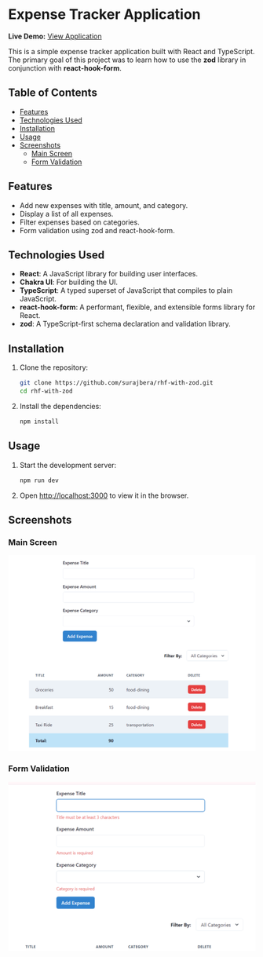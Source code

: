 <h1>Expense Tracker Application</h1>

**Live Demo:** [View Application](https://simple-expense-tracker-c6f72.web.app/)

This is a simple expense tracker application built with React and TypeScript. The primary goal of this project was to learn how to use the **zod** library in conjunction with **react-hook-form**.

<h2>Table of Contents</h2>

- [Features](#features)
- [Technologies Used](#technologies-used)
- [Installation](#installation)
- [Usage](#usage)
- [Screenshots](#screenshots)
  - [Main Screen](#main-screen)
  - [Form Validation](#form-validation)

## Features
- Add new expenses with title, amount, and category.
- Display a list of all expenses.
- Filter expenses based on categories.
- Form validation using zod and react-hook-form.

## Technologies Used
- **React**: A JavaScript library for building user interfaces.
- **Chakra UI**: For building the UI.
- **TypeScript**: A typed superset of JavaScript that compiles to plain JavaScript.
- **react-hook-form**: A performant, flexible, and extensible forms library for React.
- **zod**: A TypeScript-first schema declaration and validation library.

## Installation
1. Clone the repository:
    ```bash
    git clone https://github.com/surajbera/rhf-with-zod.git
    cd rhf-with-zod
    ```
2. Install the dependencies:
    ```bash
    npm install
    ```

## Usage
1. Start the development server:
    ```bash
    npm run dev
    ```
2. Open [http://localhost:3000](http://localhost:3000) to view it in the browser.

## Screenshots
### Main Screen
![Main Screen](./screenshots/mainpage.png)

### Form Validation
![Form Validation](./screenshots/form-validation.png)